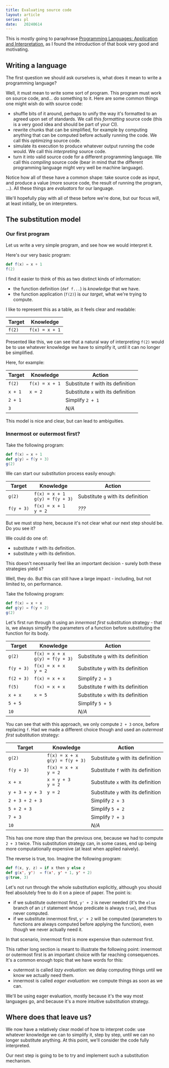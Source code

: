 ```yaml
---
title: Evaluating source code
layout: article
series: pl
date:   20240614
---
```


This is mostly going to paraphrase [Programming Languages: Application and Interpretation](https://www.plai.org/), as I found the introduction of that book very good and motivating.

## Writing a language

The first question we should ask ourselves is, what does it mean to write a programming language?

Well, it must mean to write some sort of program. This program must work on source code, and... do something to it. Here are some common things one might wish do with source code:
- shuffle bits of it around, perhaps to unify the way it's formatted to an agreed upon set of standards. We call this _formatting_ source code (this is a very good idea and should be part of your CI).
- rewrite chunks that can be simplified, for example by computing anything that can be computed before actually running the code. We call this _optimizing_ source code.
- simulate its execution to produce whatever output running the code would. We call this _interpreting_ source code.
- turn it into valid source code for a different programming language. We call this _compiling_ source code (bear in mind that the different programming language might very well be machine language).

Notice how all of these have a common shape: take source code as input, and produce a value (more source code, the result of running the program, ...). All these things are _evaluators_ for our language.

We'll hopefully play with all of these before we're done, but our focus will, at least initially, be on interpreters.

## The substitution model
### Our first program
Let us write a very simple program, and see how we would interpret it.

Here's our very basic program:
```scala
def f(x) = x + 1
f(2)
```

I find it easier to think of this as two distinct kinds of information:
- the function definition (`def f...`) is _knowledge_ that we have.
- the function application (`f(2)`) is our _target_, what we're trying to compute.

I like to represent this as a table, as it feels clear and readable:

| Target | Knowledge      |
|--------|----------------|
| `f(2)` | `f(x) = x + 1` |


Presented like this, we can see that a natural way of interpreting `f(2)` would be to use whatever knowledge we have to simplify it, until it can no longer be simplified.

Here, for example:

| Target  | Knowledge      | Action                             |
|---------|----------------|------------------------------------|
| `f(2)`  | `f(x) = x + 1` | Substitute `f` with its definition |
| `x + 1` | `x = 2`        | Substitute `x` with its definition |
| `2 + 1` |                | Simplify `2 + 1`                   |
| `3`     |                | _N/A_                              |

This model is nice and clear, but can lead to ambiguities.

### Innermost or outermost first?

Take the following program:

```scala
def f(x) = x + 1
def g(y) = f(y + 3)
g(2)
```

We can start our substitution process easily enough:

| Target     | Knowledge                            | Action                             |
|------------|--------------------------------------|------------------------------------|
| `g(2)`     | `f(x) = x + 1`<br/>`g(y) = f(y + 3)` | Substitute `g` with its definition |
| `f(y + 3)` | `f(x) = x + 1`<br/>`y = 2`           | _???_                              |

But we must stop here, because it's not clear what our next step should be. Do you see it?

We could do one of:
- substitute `f` with its definition.
- substitute `y` with its definition.

This doesn't necessarily feel like an important decision - surely both these strategies yield `6`?

Well, they do. But this can still have a large impact - including, but not limited to, on performance.

Take the following program:

```scala
def f(x) = x + x
def g(y) = f(y + 2)
g(2)
```

Let's first run through it using an _innermost first_ substitution strategy - that is, we always simplify the parameters of a function before substituting the function for its body.

| Target     | Knowledge                            | Action                             |
|------------|--------------------------------------|------------------------------------|
| `g(2)`     | `f(x) = x + x`<br/>`g(y) = f(y + 3)` | Substitute `g` with its definition |
| `f(y + 3)` | `f(x) = x + x`<br/>`y = 2`           | Substitute `y` with its definition |
| `f(2 + 3)` | `f(x) = x + x`                       | Simplify `2 + 3`                   |
| `f(5)`     | `f(x) = x + x`                       | Substitute `f` with its definition |
| `x + x`    | `x = 5`                              | Substitute `x` with its definition |
| `5 + 5`    |                                      | Simplify `5 + 5`                   |
| `10`       |                                      | _N/A_                              |

You can see that with this approach, we only compute `2 + 3` once, before replacing `f`. Had we made a different choice though and used an _outermost first_ substitution strategy:

| Target          | Knowledge                            | Action                             |
|-----------------|--------------------------------------|------------------------------------|
| `g(2)`          | `f(x) = x + x`<br/>`g(y) = f(y + 3)` | Substitute `g` with its definition |
| `f(y + 3)`      | `f(x) = x + x`<br/>`y = 2`           | Substitute `f` with its definition |
| `x + x`         | `x = y + 3`<br/>`y = 2`              | Substitute `x` with its definition |
| `y + 3 + y + 3` | `y = 2`                              | Substitute `y` with its definition |
| `2 + 3 + 2 + 3` |                                      | Simplify `2 + 3`                   |
| `5 + 2 + 3`     |                                      | Simplify `5 + 2`                   |
| `7 + 3`         |                                      | Simplify `7 + 3`                   |
| `10`            |                                      | _N/A_                              |

This has one more step than the previous one, because we had to compute `2 + 3` twice. This substitution strategy can, in some cases, end up being more computationally expensive (at least when applied naively).

The reverse is true, too. Imagine the following program:

```scala
def f(x, y, z) = if x then y else z
def g(x', y')  = f(x', y' + 1, y' + 2)
g(true, 3)
```

Let's not run through the whole substitution explicitly, although you should feel absolutely free to do it on a piece of paper. The point is:
- if we substitute outermost first, `y' + 2` is never needed (it's the `else` branch of an `if` statement whose predicate is always `true`), and thus never computed.
- if we substitute innermost first, `y' + 2` will be computed (parameters to functions are always computed before applying the function), even though we never actually need it.

In that scenario, innermost first is more expensive than outermost first.

This rather long section is meant to illustrate the following point: innermost or outermost first is an important choice with far reaching consequences. It's a common enough topic that we have words for this:
- outermost is called _lazy evaluation_: we delay computing things until we know we actually need them.
- innermost is called _eager evaluation_: we compute things as soon as we can.

We'll be using eager evaluation, mostly because it's the way most languages go, and because it's a more intuitive substitution strategy.

## Where does that leave us?

We now have a relatively clear model of how to interpret code: use whatever knowledge we can to simplify it, step by step, until we can no longer substitute anything. At this point, we'll consider the code fully interpreted.

Our next step is going to be to try and implement such a substitution mechanism.
